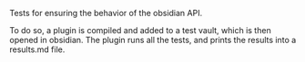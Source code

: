 Tests for ensuring the behavior of the obsidian API.

To do so, a plugin is compiled and added to a test vault, which is then opened in obsidian.  The plugin runs all the tests, and prints the results into a results.md file.